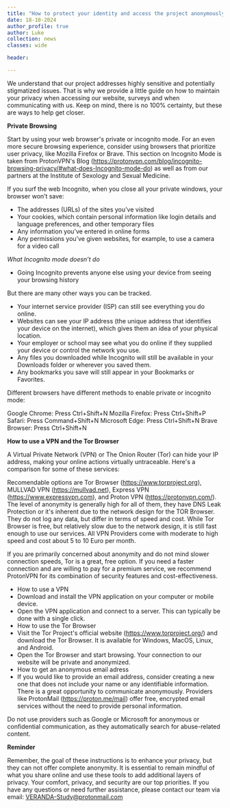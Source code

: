```yaml
---
title: "How to protect your identity and access the project anonymously"
date: 18-10-2024
author_profile: true
author: Luke
collection: news
classes: wide

header:

---
```


We understand that our project addresses highly sensitive and potentially stigmatized issues. That is why we provide a little guide on how to maintain your privacy when accessing our website, surveys and when communicating with us. Keep on mind, there is no 100% certainty, but these are ways to help get closer.

**Private Browsing**

Start by using your web browser's private or incognito mode. For an even more secure browsing experience, consider using browsers that prioritize user privacy, like Mozilla Firefox or Brave. This section on Incognito Mode is taken from ProtonVPN's Blog (https://protonvpn.com/blog/incognito-browsing-privacy/#what-does-Incognito-mode-do) as well as from our partners at the Institute of Sexology and Sexual Medicine.

If you surf the web Incognito, when you close all your private windows, your browser won’t save:

- The addresses (URLs) of the sites you’ve visited
- Your cookies, which contain personal information like login details and language preferences, and other temporary files
- Any information you’ve entered in online forms
- Any permissions you’ve given websites, for example, to use a camera for a video call
  
_What Incognito mode doesn’t do_
- Going Incognito prevents anyone else using your device from seeing your browsing history

But there are many other ways you can be tracked.
- Your internet service provider (ISP) can still see everything you do online.
- Websites can see your IP address (the unique address that identifies your device on the internet), which gives them an idea of your physical location.
- Your employer or school may see what you do online if they supplied your device or control the network you use.
- Any files you downloaded while Incognito will still be available in your Downloads folder or wherever you saved them.
- Any bookmarks you save will still appear in your Bookmarks or Favorites.

Different browsers have different methods to enable private or incognito mode:

Google Chrome: Press Ctrl+Shift+N
Mozilla Firefox: Press Ctrl+Shift+P
Safari: Press Command+Shift+N
Microsoft Edge: Press Ctrl+Shift+N
Brave Browser: Press Ctrl+Shift+N


**How to use a VPN and the Tor Browser**


A Virtual Private Network (VPN) or The Onion Router (Tor) can hide your IP address, making your online actions virtually untraceable. Here's a comparison for some of these services:

Recomendable options are Tor Browser (https://www.torproject.org), MULLVAD VPN (https://mullvad.net), Express VPN (https://www.expressvpn.com), and Proton VPN (https://protonvpn.com/). The level of anonymity is generally high for all of them, they have DNS Leak Protection or it's inherent due to the network design for the TOR Browser. They do not log any data, but differ in terms of speed and cost. While Tor Browser is free, but relatively slow due to the network design, it is still fast enough to use our services. All VPN Providers come with moderate to high speed and cost about 5 to 10 Euro per month.

If you are primarily concerned about anonymity and do not mind slower connection speeds, Tor is a great, free option. If you need a faster connection and are willing to pay for a premium service, we recommend ProtonVPN for its combination of security features and cost-effectiveness.

- How to use a VPN
- Download and install the VPN application on your computer or mobile device.
- Open the VPN application and connect to a server. This can typically be done with a single click.
- How to use the Tor Browser
- Visit the Tor Project's official website (https://www.torproject.org/) and download the Tor Browser. It is available for Windows, MacOS, Linux, and Android.
- Open the Tor Browser and start browsing. Your connection to our website will be private and anonymized.
- How to get an anonymous email adress
- If you would like to provide an email address, consider creating a new one that does not include your name or any identifiable information. There is a great opportunity to communicate anonymously. Providers like ProtonMail (https://proton.me/mail) offer free, encrypted email services without the need to provide personal information. 

Do not use providers such as Google or Microsoft for anonymous or confidential communication, as they automatically search for abuse-related content.

**Reminder**

Remember, the goal of these instructions is to enhance your privacy, but they can not offer complete anonymity. It is essential to remain mindful of what you share online and use these tools to add additional layers of privacy. Your comfort, privacy, and security are our top priorities. If you have any questions or need further assistance, please contact our team via email: VERANDA-Study@protonmail.com
